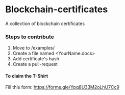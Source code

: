 # Blockchain-certificates
A collection of blockchain certificates

### Steps to contribute
1. Move to /examples/
2. Create a file named <YourName.docs>
3. Add certificate's hash
4. Create a pull-request

#### To claim the T-Shirt
Fill this form: https://forms.gle/Ypq8U33M2oLhU7Cc9
